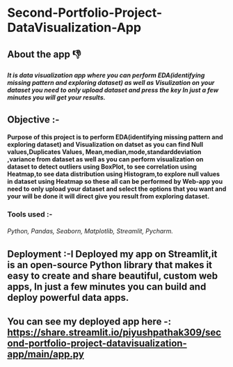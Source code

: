 # Second-Portfolio-Project-DataVisualization-App

## About the app 👎
##### It is data visualization app where you can perform EDA(identifying missing pattern and exploring dataset) as well as Visulization on your dataset you need to only upload dataset and press the key In just a few minutes you will get your results.
 
## Objective :-
#### Purpose of this project is to perform EDA(identifying missing pattern and exploring dataset) and Visualization on datset as you can find Null values,Duplicates Values, Mean,median,mode,standarddeviation ,variance from dataset as well as you can perform visualization on dataset to detect outliers using BoxPlot, to see correlation using Heatmap,to see data distribution using Histogram,to explore null values in dataset using Heatmap so these all can be performed by Web-app you need to only upload your dataset and select the options that you want and your will be done it will direct give you result from exploring dataset. 

### Tools used :-
###### Python, Pandas, Seaborn, Matplotlib, Streamlit, Pycharm.

## Deployment :-I Deployed my app on Streamlit,it is an open-source Python library that makes it easy to create and share beautiful, custom web apps, In just a few minutes you can build and deploy powerful data apps.
## You can see my deployed app here -: https://share.streamlit.io/piyushpathak309/second-portfolio-project-datavisualization-app/main/app.py

